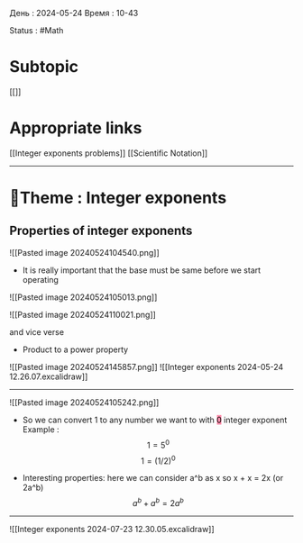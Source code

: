 День : 2024-05-24 
Время : 10-43

Status : #Math  

# Subtopic
[[]]
# Appropriate links

[[Integer exponents problems]]
[[Scientific Notation]]

---

# 📏Theme : Integer exponents

## Properties of integer exponents

![[Pasted image 20240524104540.png]]

- It is really important that the base must be same before we start operating 

![[Pasted image 20240524105013.png]]

![[Pasted image 20240524110021.png]]

and vice verse 

- Product to a power property

![[Pasted image 20240524145857.png]]
![[Integer exponents 2024-05-24 12.26.07.excalidraw]]


---
![[Pasted image 20240524105242.png]]
- So we can convert 1 to any number we want to with <mark style="background: #FF5582A6;">0</mark> integer exponent
    Example :
	$$1 = 5^0$$
	$$1 = (1/2)^0$$
  

- Interesting properties: 
here we can consider a^b as x 
so x + x = 2x (or 2a^b)
	 $$a^b+a^b = 2a^b$$

---
![[Integer exponents 2024-07-23 12.30.05.excalidraw]]